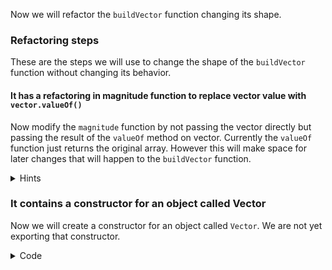 <!--bl
    (filemeta
        (title "Build Vector")
    )
/bl-->
Now we will refactor the `buildVector` function changing its shape.

### Refactoring steps

These are the steps we will use to change the shape of the `buildVector` function without changing its behavior.

#### It has a refactoring in magnitude function to replace vector value with `vector.valueOf()`

Now modify the `magnitude` function by not passing the vector directly but passing the result of the `valueOf` method on vector. Currently the `valueOf` function just returns the original array. However this will make space for later changes that will happen to the `buildVector` function.

<details><summary>Hints</summary>

Just add a `.valueOf()` call after the vector in the call to `sumOfSquares`.

<details><summary>Code</summary>

```javascript
    function magnitude(vector) {
        let squaredMagnitude = sumOfSquares(?.valueOf());
        return squareRoot(squaredMagnitude);
    }
```

</details>

</details>

### It contains a constructor for an object called Vector

Now we will create a constructor for an object called `Vector`. We are not yet exporting that constructor.

<details><summary>Code</summary>

</details>